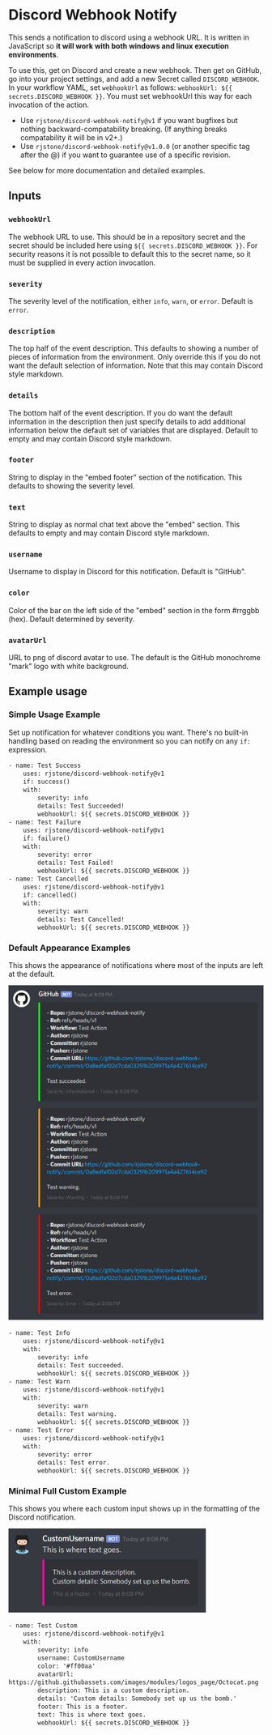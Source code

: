 # Discord Webhook Notify

This sends a notification to discord using a webhook URL. It is written in JavaScript so **it will work with both windows and linux execution environments**.

To use this, get on Discord and create a new webhook. Then get on GitHub, go into your project settings, and add a new Secret called `DISCORD_WEBHOOK`. In your workflow YAML, set `webhookUrl` as follows: `webhookUrl: ${{ secrets.DISCORD_WEBHOOK }}`. You must set webhookUrl this way for each invocation of the action.

- Use `rjstone/discord-webhook-notify@v1` if you want bugfixes but nothing backward-compatability breaking. (If anything breaks compatability it will be in v2+.)
- Use `rjstone/discord-webhook-notify@v1.0.0` (or another specific tag after the @) if you want to guarantee use of a specific revision.

See below for more documentation and detailed examples.

## Inputs

### `webhookUrl`

The webhook URL to use. This should be in a repository secret and the secret should be included here using `${{ secrets.DISCORD_WEBHOOK }}`. For security reasons it is not possible to default this to the secret name, so it must be supplied in every action invocation.

### `severity`

The severity level of the notification, either `info`, `warn`, or `error`. Default is `error`.

### `description`

The top half of the event description. This defaults to showing a number of pieces of information from the environment. Only override this if you do not want the default selection of information. Note that this may contain Discord style markdown.

### `details`

The bottom half of the event description. If you do want the default information in the description then just specify details to add additional information below the default set of variables that are displayed. Default to empty and may contain Discord style markdown.

### `footer`

String to display in the "embed footer" section of the notification. This defaults to showing the severity level.

### `text`

String to display as normal chat text above the "embed" section. This defaults to empty and may contain Discord style markdown.

### `username`

Username to display in Discord for this notification. Default is "GitHub".

### `color`

Color of the bar on the left side of the "embed" section in the form #rrggbb (hex). Default determined by severity.

### `avatarUrl`

URL to png of discord avatar to use. The default is the GitHub monochrome "mark" logo with white background.

## Example usage

### Simple Usage Example

Set up notification for whatever conditions you want. There's no built-in handling based on reading the environment so you can notify on any `if:` expression.

```
- name: Test Success
    uses: rjstone/discord-webhook-notify@v1
    if: success()
    with:
        severity: info
        details: Test Succeeded!
        webhookUrl: ${{ secrets.DISCORD_WEBHOOK }}
- name: Test Failure
    uses: rjstone/discord-webhook-notify@v1
    if: failure()
    with:
        severity: error
        details: Test Failed!
        webhookUrl: ${{ secrets.DISCORD_WEBHOOK }}
- name: Test Cancelled
    uses: rjstone/discord-webhook-notify@v1
    if: cancelled()
    with:
        severity: warn
        details: Test Cancelled!
        webhookUrl: ${{ secrets.DISCORD_WEBHOOK }}
```

### Default Appearance Examples

This shows the appearance of notifications where most of the inputs are left at the default.

![Default Appearance Screenshot](img/default_appearance.jpg)

```
- name: Test Info
    uses: rjstone/discord-webhook-notify@v1
    with:
        severity: info
        details: Test succeeded.
        webhookUrl: ${{ secrets.DISCORD_WEBHOOK }}
- name: Test Warn
    uses: rjstone/discord-webhook-notify@v1
    with:
        severity: warn
        details: Test warning.
        webhookUrl: ${{ secrets.DISCORD_WEBHOOK }}
- name: Test Error
    uses: rjstone/discord-webhook-notify@v1
    with:
        severity: error
        details: Test error.
        webhookUrl: ${{ secrets.DISCORD_WEBHOOK }}
```

### Minimal Full Custom Example

This shows you where each custom input shows up in the formatting of the Discord notification.

![Custom Appearance Example](img/custom_appearance.jpg)

```
- name: Test Custom
    uses: rjstone/discord-webhook-notify@v1
    with:
        severity: info
        username: CustomUsername
        color: '#ff00aa'
        avatarUrl: https://github.githubassets.com/images/modules/logos_page/Octocat.png
        description: This is a custom description.
        details: 'Custom details: Somebody set up us the bomb.'
        footer: This is a footer.
        text: This is where text goes.
        webhookUrl: ${{ secrets.DISCORD_WEBHOOK }}
```